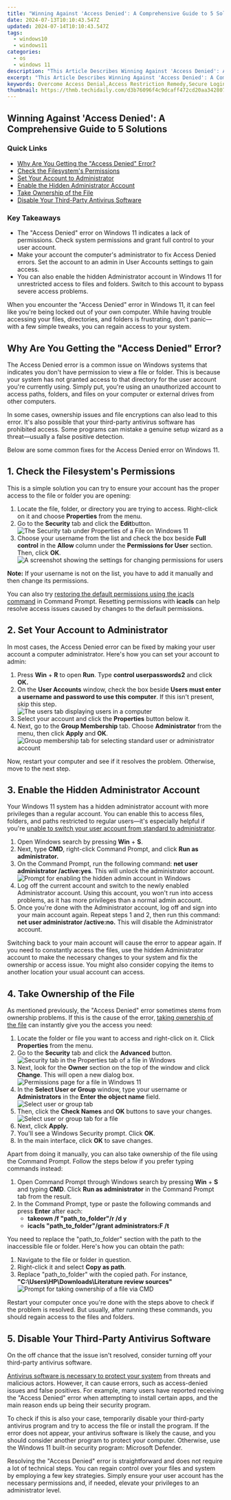 ```yaml
---
title: "Winning Against 'Access Denied': A Comprehensive Guide to 5 Solutions"
date: 2024-07-13T10:10:43.547Z
updated: 2024-07-14T10:10:43.547Z
tags:
  - windows10
  - windows11
categories:
  - os
  - windows 11
description: "This Article Describes Winning Against 'Access Denied': A Comprehensive Guide to 5 Solutions"
excerpt: "This Article Describes Winning Against 'Access Denied': A Comprehensive Guide to 5 Solutions"
keywords: Overcome Access Denial,Access Restriction Remedy,Secure Login Success,Troubleshoot Auth Errors,Unlock Web Security,Bypass IP Blocks,Gain Online Entry Ease
thumbnail: https://thmb.techidaily.com/d3b76096f4c9dcaff472cd20aa342807816191e8da2710c62b22806e55635c8b.jpg
---
```


## Winning Against 'Access Denied': A Comprehensive Guide to 5 Solutions

### Quick Links

* [Why Are You Getting the "Access Denied" Error?](#why-are-you-getting-the-quot-access-denied-quot-error)
* [Check the Filesystem's Permissions](#check-the-filesystem-39-s-permissions)
* [Set Your Account to Administrator](#set-your-account-to-administrator)
* [Enable the Hidden Administrator Account](#enable-the-hidden-administrator-account)
* [Take Ownership of the File](#take-ownership-of-the-file)
* [Disable Your Third-Party Antivirus Software](#disable-your-third-party-antivirus-software)

### Key Takeaways

* The "Access Denied" error on Windows 11 indicates a lack of permissions. Check system permissions and grant full control to your user account.
* Make your account the computer's administrator to fix Access Denied errors. Set the account to an admin in User Accounts settings to gain access.
* You can also enable the hidden Administrator account in Windows 11 for unrestricted access to files and folders. Switch to this account to bypass severe access problems.

 When you encounter the "Access Denied" error in Windows 11, it can feel like you're being locked out of your own computer. While having trouble accessing your files, directories, and folders is frustrating, don't panic—with a few simple tweaks, you can regain access to your system.

## Why Are You Getting the "Access Denied" Error?

 The Access Denied error is a common issue on Windows systems that indicates you don't have permission to view a file or folder. This is because your system has not granted access to that directory for the user account you're currently using. Simply put, you're using an unauthorized account to access paths, folders, and files on your computer or external drives from other computers.

 In some cases, ownership issues and file encryptions can also lead to this error. It's also possible that your third-party antivirus software has prohibited access. Some programs can mistake a genuine setup wizard as a threat—usually a false positive detection.

 Below are some common fixes for the Access Denied error on Windows 11\.

## 1\. Check the Filesystem's Permissions

 This is a simple solution you can try to ensure your account has the proper access to the file or folder you are opening:

1. Locate the file, folder, or directory you are trying to access. Right-click on it and choose **Properties** from the menu.
2. Go to the **Security** tab and click the **Edit**button.  
![The Security tab under Properties of a File on Windows 11](https://static1.makeuseofimages.com/wordpress/wp-content/uploads/2024/01/file-properties.png)
3. Choose your username from the list and check the box beside **Full control** in the **Allow** column under the **Permissions for User** section. Then, click **OK**.  
![A screenshot showing the settings for changing permissions for users](https://static1.makeuseofimages.com/wordpress/wp-content/uploads/2024/01/user-settings.png)

**Note:** If your username is not on the list, you have to add it manually and then change its permissions.

 You can also try [restoring the default permissions using the icacls command](https://www.makeuseof.com/reset-user-permissions-default-windows/) in Command Prompt. Resetting permissions with **icacls** can help resolve access issues caused by changes to the default permissions.

## 2\. Set Your Account to Administrator

 In most cases, the Access Denied error can be fixed by making your user account a computer administrator. Here's how you can set your account to admin:

1. Press **Win** \+ **R** to open **Run**. Type **control userpasswords2** and click **OK.**
2. On the **User Accounts** window, check the box beside **Users must enter a username and password to use this computer**. If this isn't present, skip this step.  
![The users tab displaying users in a computer](https://static1.makeuseofimages.com/wordpress/wp-content/uploads/2024/01/the-users-tab-displaying-users-in-a-computer.png)
3. Select your account and click the **Properties** button below it.
4. Next, go to the **Group Membership** tab. Choose **Administrator** from the menu, then click **Apply** and **OK**.  
![Group membership tab for selecting standard user or administrator account](https://static1.makeuseofimages.com/wordpress/wp-content/uploads/2024/01/group-membership-tab-for-selecting-standard-user-or-administrator-account.png)

 Now, restart your computer and see if it resolves the problem. Otherwise, move to the next step.

## 3\. Enable the Hidden Administrator Account

 Your Windows 11 system has a hidden administrator account with more privileges than a regular account. You can enable this to access files, folders, and paths restricted to regular users—it's especially helpful if you're [unable to switch your user account from standard to administrator](https://www.makeuseof.com/cannot-change-account-type-administrator-windows/).

1. Open Windows search by pressing **Win** \+ **S**.
2. Next, type **CMD**, right-click Command Prompt, and click **Run as administrator.**
3. On the Command Prompt, run the following command: **net user administrator /active:yes**. This will unlock the administrator account.  
![Prompt for enabling the hidden admin account in Windows](https://static1.makeuseofimages.com/wordpress/wp-content/uploads/2024/01/prompt-for-enabling-the-hidden-admin-account-in-windows.png)
4. Log off the current account and switch to the newly enabled Administrator account. Using this account, you won't run into access problems, as it has more privileges than a normal admin account.
5. Once you're done with the Administrator account, log off and sign into your main account again. Repeat steps 1 and 2, then run this command: **net user administrator /active:no.** This will disable the Administrator account.

 Switching back to your main account will cause the error to appear again. If you need to constantly access the files, use the hidden Administrator account to make the necessary changes to your system and fix the ownership or access issue. You might also consider copying the items to another location your usual account can access.

## 4\. Take Ownership of the File

 As mentioned previously, the "Access Denied" error sometimes stems from ownership problems. If this is the cause of the error, [taking ownership of the file](https://www.makeuseof.com/windows-10-11-own-folder/) can instantly give you the access you need:

1. Locate the folder or file you want to access and right-click on it. Click **Properties** from the menu.
2. Go to the **Security** tab and click the **Advanced** button.  
![Security tab in the Properties tab of a file in Windows](https://static1.makeuseofimages.com/wordpress/wp-content/uploads/2024/01/security-tab-in-the-properties-tab-of-a-file-in-windows.png)
3. Next, look for the **Owner** section on the top of the window and click **Change**. This will open a new dialog box.  
![Permissions page for a file in Windows 11](https://static1.makeuseofimages.com/wordpress/wp-content/uploads/2024/01/permissions-page-for-a-file-in-windows-11.png)
4. In the **Select User or Group** window, type your username or **Administrators** in the **Enter the object name** field.  
![Select user or group tab](https://static1.makeuseofimages.com/wordpress/wp-content/uploads/2024/01/select-user-or-group-tab.png)
5. Then, click the **Check Names** and **OK** buttons to save your changes.  
![Select user or group tab for a file](https://static1.makeuseofimages.com/wordpress/wp-content/uploads/2024/01/select-user-or-group-tab-for-a-file.png)
6. Next, click **Apply.**
7. You'll see a Windows Security prompt. Click **OK**.
8. In the main interface, click **OK** to save changes.

 Apart from doing it manually, you can also take ownership of the file using the Command Prompt. Follow the steps below if you prefer typing commands instead:

1. Open Command Prompt through Windows search by pressing **Win** \+ **S** and typing **CMD**. Click **Run as administrator** in the Command Prompt tab from the result.
2. In the Command Prompt, type or paste the following commands and press **Enter** after each:  
   * **takeown /f "path\_to\_folder"/r /d y**  
   * **icacls "path\_to\_folder"/grant administrators:F /t**

 You need to replace the "path\_to\_folder" section with the path to the inaccessible file or folder. Here's how you can obtain the path:

1. Navigate to the file or folder in question.
2. Right-click it and select **Copy as path**.
3. Replace "path\_to\_folder" with the copied path. For instance, **"C:\\Users\\HP\\Downloads\\Literature review sources"**  
![Prompt for taking ownership of a file via CMD](https://static1.makeuseofimages.com/wordpress/wp-content/uploads/2024/01/prompt-for-taking-ownership-of-a-file-via-cmd.png)

 Restart your computer once you're done with the steps above to check if the problem is resolved. But usually, after running these commands, you should regain access to the files and folders.

## 5\. Disable Your Third-Party Antivirus Software

 On the off chance that the issue isn't resolved, consider turning off your third-party antivirus software.

[Antivirus software is necessary to protect your system](https://www.makeuseof.com/do-you-need-antivirus-protection/) from threats and malicious actors. However, it can cause errors, such as access-denied issues and false positives. For example, many users have reported receiving the "Access Denied" error when attempting to install certain apps, and the main reason ends up being their security program.

 To check if this is also your case, temporarily disable your third-party antivirus program and try to access the file or install the program. If the error does not appear, your antivirus software is likely the cause, and you should consider another program to protect your computer. Otherwise, use the Windows 11 built-in security program: Microsoft Defender.

 Resolving the "Access Denied" error is straightforward and does not require a lot of technical steps. You can regain control over your files and system by employing a few key strategies. Simply ensure your user account has the necessary permissions and, if needed, elevate your privileges to an administrator level.



<ins class="adsbygoogle"
      style="display:block"
      data-ad-client="ca-pub-7571918770474297"
      data-ad-slot="8358498916"
      data-ad-format="auto"
      data-full-width-responsive="true"></ins>

